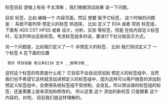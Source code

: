 标签目前 逻辑上有些 不太清晰 ，我们根据测试结果 说一下问题。

目前 标签，比如 编辑一个 内容页面，然后 想要 赋予它标签， 这个时候的问题是： 系统不能列举 预定义的标签 供选择， 比如 定义了 EDA 或者 项目 标签组，下面有 ADS CST HFSS 或者 设计，分析，实验 等标签，但是 在给内容定义标签时，无法列举出这些标签。考虑标签组多的话，要进行下拉分层显示方式。

另一个问题是，比如我们定义了一个 非预定义的标签， 比如 我们测试定义了 一个标签 A 在下面的位置

     首页 项目容器 笔记本E210 显卡 __故障诊断__ 
     
这时这个标签的性质是什么呢？ 它目前不会自动添加到 预定义的标签组中，当然我们也不希望它这样就添加进预定义的标签组中，因为这样可以用户随意的添加到预定义标签组中，会使得系统标签组不受控制，会变乱，所以预设值的标签组的标签，还是需要上层来添加和修改的。 所以这里 这个 添加的新标签  只是跟着 这个内容的，对吧。 目前我们是这样理解的。


